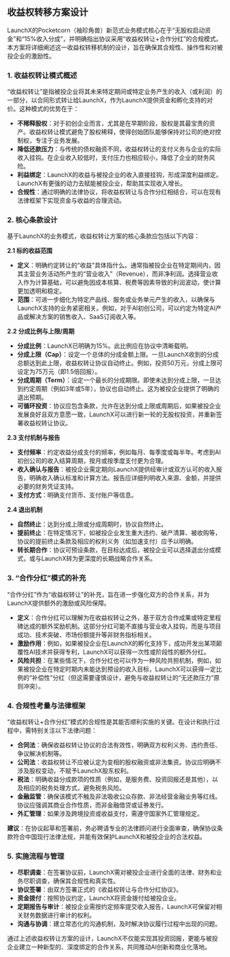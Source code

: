 ## 收益权转移方案设计

LaunchX的Pocketcorn（袖珍角兽）新范式业务模式核心在于“无股权启动资金”和“15%收入分成”，并明确指出协议采用“收益权转让+合作分红”的合规模式。本方案将详细阐述这一收益权转移机制的设计，旨在确保其合规性、操作性和对被投企业的激励性。

### 1. 收益权转让模式概述

“收益权转让”是指被投企业将其未来特定期间或特定业务产生的收入（或利润）的一部分，以合同形式转让给LaunchX，作为LaunchX提供资金和孵化支持的对价。这种模式的优势在于：

- **不稀释股权**：对于初创企业而言，尤其是在早期阶段，股权是其最宝贵的资产。收益权转让模式避免了股权稀释，使得创始团队能够保持对公司的绝对控制权，专注于业务发展。
- **降低还款压力**：与传统的债权融资不同，收益权转让的支付义务与企业的实际收入挂钩。在企业收入较低时，支付压力也相应较小，降低了企业的财务风险。
- **利益绑定**：LaunchX的收益与被投企业的收入直接挂钩，形成深度利益绑定。LaunchX有更强的动力去赋能被投企业，帮助其实现收入增长。
- **合规性**：通过明确的法律协议，将收益权转让与合作分红相结合，可以在现有法律框架下实现资金与收益的合理流动。

### 2. 核心条款设计

基于LaunchX的业务模式，收益权转让方案的核心条款应包括以下内容：

**2.1 标的收益范围**

- **定义**：明确约定转让的“收益”具体指什么。通常指被投企业在特定期间内，因其主营业务活动所产生的“营业收入”（Revenue），而非净利润。选择营业收入作为计算基础，可以避免因成本核算、税费等因素导致的利润波动，使计算更加透明和稳定。
- **范围**：可进一步细化为特定产品线、服务或业务单元产生的收入，以确保与LaunchX支持的业务紧密相关。例如，对于AI初创公司，可以约定为特定AI产品或解决方案的销售收入、SaaS订阅收入等。

**2.2 分成比例与上限/周期**

- **分成比例**：LaunchX已明确为15%。此比例应在协议中清晰载明。
- **分成上限（Cap）**：设定一个总体的分成金额上限。一旦LaunchX收到的分成总额达到此上限，收益权转让协议自动终止。例如，投资50万元，分成上限可设定为75万元（即1.5倍回报）。
- **分成周期（Term）**：设定一个最长的分成期限。即使未达到分成上限，一旦达到约定周期（例如3年或5年），协议也自动终止。这为被投企业提供了明确的退出预期。
- **可循环投资**：协议应包含条款，允许在达到分成上限或周期后，如果被投企业发展良好且双方意愿一致，LaunchX可以进行新一轮的无股权投资，并重新签署收益权转让协议。

**2.3 支付机制与报告**

- **支付频率**：约定收益分成支付的频率，例如每月、每季度或每半年。考虑到AI初创公司的收入结算周期，按月或按季度支付更为合理。
- **收入确认与报告**：被投企业需定期向LaunchX提供经审计或双方认可的收入报告，明确收入确认标准和计算方法。报告应详细列明收入来源、金额，并提供必要的财务凭证支持。
- **支付方式**：明确支付货币、支付账户等信息。

**2.4 退出机制**

- **自然终止**：达到分成上限或分成周期时，协议自然终止。
- **提前终止**：在特定情况下，如被投企业发生重大违约、破产清算、被收购等，协议的提前终止条款及相应的权利义务（如加速支付）应予以明确。
- **转长期合作**：协议可预设条款，在目标达成后，被投企业可以选择退出分成模式，或与LaunchX转为更深度的长期战略合作关系。

### 3. “合作分红”模式的补充

“合作分红”作为“收益权转让”的补充，旨在进一步强化双方的合作关系，并为LaunchX提供额外的激励或风险保障。

- **定义**：合作分红可以理解为在收益权转让之外，基于双方合作成果或特定里程碑达成的额外奖励机制。这部分分红可能不直接与营业收入挂钩，而是与项目成功、技术突破、市场份额提升等非财务指标相关。
- **激励作用**：例如，如果被投企业在LaunchX的孵化支持下，成功开发出某项颠覆性AI技术并获得专利，LaunchX可以获得一次性或阶段性的额外分红。
- **风险共担**：在某些情况下，合作分红也可以作为一种风险共担机制，例如，如果被投企业在特定时期内未能达到预设的收入目标，LaunchX可以获得一定比例的“补偿性”分红（但这需要谨慎设计，避免与收益权转让的“无还款压力”原则冲突）。

### 4. 合规性考量与法律框架

“收益权转让+合作分红”模式的合规性是其能否顺利实施的关键。在设计和执行过程中，需特别关注以下法律问题：

- **合同法**：确保收益权转让协议的合法有效性，明确双方权利义务、违约责任、争议解决机制等。
- **公司法**：收益权转让不应被认定为变相的股权融资或非法集资。协议应明确不涉及股权变动，不赋予LaunchX股东权利。
- **税法**：明确收益分成款项的性质（例如，是服务费、投资回报还是其他），以及相应的税务处理方式，避免税务风险。
- **金融监管**：确保该模式不触及非法吸收公众存款、非法经营金融业务等红线。协议应强调其商业合作性质，而非金融借贷或证券发行。
- **外汇管理**：如果涉及跨境投资或收益支付，需遵守国家外汇管理规定。

**建议**：在协议起草和签署前，务必聘请专业的法律顾问进行全面审查，确保协议条款符合中国现行法律法规，并能有效保护LaunchX和被投企业的合法权益。

### 5. 实施流程与管理

- **尽职调查**：在签署协议前，LaunchX需对被投企业进行全面的法律、财务和业务尽职调查，确保其合规性和真实性。
- **协议签署**：由双方签署正式的《收益权转让与合作分红协议》。
- **资金拨付**：按照协议约定，LaunchX将资金拨付给被投企业。
- **定期报告与审计**：被投企业需按约定频率提交收入报告，LaunchX可保留对相关财务数据进行审计的权利。
- **沟通与协调**：建立常态化的沟通机制，及时解决协议履行过程中出现的问题。

通过上述收益权转让方案的设计，LaunchX不仅能实现其投资回报，更能与被投企业建立一种新型的、深度绑定的合作关系，共同推动AI创新和商业化落地。

